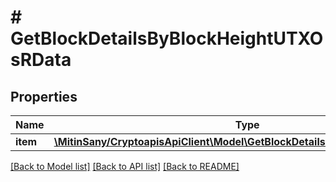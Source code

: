 # # GetBlockDetailsByBlockHeightUTXOsRData

## Properties

Name | Type | Description | Notes
------------ | ------------- | ------------- | -------------
**item** | [**\MitinSany/CryptoapisApiClient\Model\GetBlockDetailsByBlockHeightUTXOsRI**](GetBlockDetailsByBlockHeightUTXOsRI.md) |  |

[[Back to Model list]](../../README.md#models) [[Back to API list]](../../README.md#endpoints) [[Back to README]](../../README.md)
